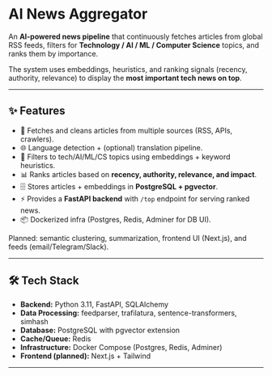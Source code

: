 # AI News Aggregator

An **AI-powered news pipeline** that continuously fetches articles from global RSS feeds, filters for **Technology / AI / ML / Computer Science** topics, and ranks them by importance.  

The system uses embeddings, heuristics, and ranking signals (recency, authority, relevance) to display the **most important tech news on top**.

---

## ✨ Features

- 🔄 Fetches and cleans articles from multiple sources (RSS, APIs, crawlers).  
- 🌐 Language detection + (optional) translation pipeline.  
- 🤖 Filters to tech/AI/ML/CS topics using embeddings + keyword heuristics.  
- 📊 Ranks articles based on **recency, authority, relevance, and impact**.  
- 🗄️ Stores articles + embeddings in **PostgreSQL + pgvector**.  
- ⚡ Provides a **FastAPI backend** with `/top` endpoint for serving ranked news.  
- 📦 Dockerized infra (Postgres, Redis, Adminer for DB UI).  

Planned: semantic clustering, summarization, frontend UI (Next.js), and feeds (email/Telegram/Slack).

---

## 🛠️ Tech Stack

- **Backend:** Python 3.11, FastAPI, SQLAlchemy  
- **Data Processing:** feedparser, trafilatura, sentence-transformers, simhash  
- **Database:** PostgreSQL with pgvector extension  
- **Cache/Queue:** Redis  
- **Infrastructure:** Docker Compose (Postgres, Redis, Adminer)  
- **Frontend (planned):** Next.js + Tailwind  

---



